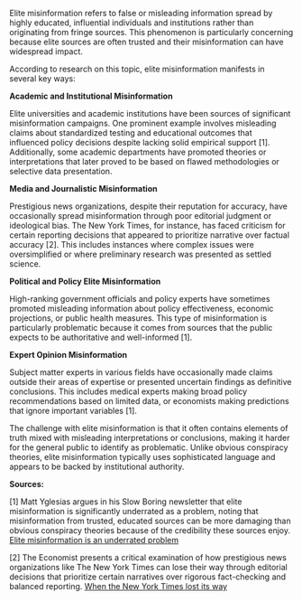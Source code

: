 Elite misinformation refers to false or misleading information spread by highly educated, influential individuals and institutions rather than originating from fringe sources. This phenomenon is particularly concerning because elite sources are often trusted and their misinformation can have widespread impact.

According to research on this topic, elite misinformation manifests in several key ways:

**Academic and Institutional Misinformation**

Elite universities and academic institutions have been sources of significant misinformation campaigns. One prominent example involves misleading claims about standardized testing and educational outcomes that influenced policy decisions despite lacking solid empirical support [1]. Additionally, some academic departments have promoted theories or interpretations that later proved to be based on flawed methodologies or selective data presentation.

**Media and Journalistic Misinformation**

Prestigious news organizations, despite their reputation for accuracy, have occasionally spread misinformation through poor editorial judgment or ideological bias. The New York Times, for instance, has faced criticism for certain reporting decisions that appeared to prioritize narrative over factual accuracy [2]. This includes instances where complex issues were oversimplified or where preliminary research was presented as settled science.

**Political and Policy Elite Misinformation**

High-ranking government officials and policy experts have sometimes promoted misleading information about policy effectiveness, economic projections, or public health measures. This type of misinformation is particularly problematic because it comes from sources that the public expects to be authoritative and well-informed [1].

**Expert Opinion Misinformation**

Subject matter experts in various fields have occasionally made claims outside their areas of expertise or presented uncertain findings as definitive conclusions. This includes medical experts making broad policy recommendations based on limited data, or economists making predictions that ignore important variables [1].

The challenge with elite misinformation is that it often contains elements of truth mixed with misleading interpretations or conclusions, making it harder for the general public to identify as problematic. Unlike obvious conspiracy theories, elite misinformation typically uses sophisticated language and appears to be backed by institutional authority.

**Sources:**

[1] Matt Yglesias argues in his Slow Boring newsletter that elite misinformation is significantly underrated as a problem, noting that misinformation from trusted, educated sources can be more damaging than obvious conspiracy theories because of the credibility these sources enjoy. [Elite misinformation is an underrated problem](https://www.slowboring.com/p/elite-misinformation-is-an-underrated)

[2] The Economist presents a critical examination of how prestigious news organizations like The New York Times can lose their way through editorial decisions that prioritize certain narratives over rigorous fact-checking and balanced reporting. [When the New York Times lost its way](https://www.economist.com/1843/2023/12/14/when-the-new-york-times-lost-its-way)
